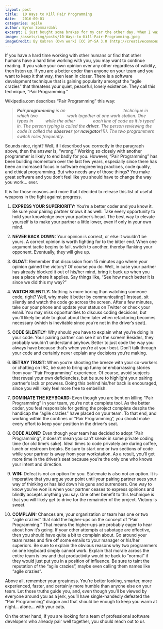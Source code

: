 ```yaml
---
layout: post
title:  10 Ways to Kill Pair Programming
date:   2016-09-01
categories: agile
author: Byron Sommardahl
excerpt: I just bought some brakes for my car the other day. When I was at the auto parts store, the guy asked me which brakes I wanted. You've been there, I'm sure...
image: /assets/img/posts/10-Ways-to-Kill-Pair-Programming.jpeg
imageCredit: By Kabren (Own work) [CC BY-SA 3.0 (http://creativecommons.org/licenses/by-sa/3.0)], via Wikimedia Commons
---
```


If you have a hard time working with other humans or find that other humans have a hard time working with you, you may want to continue reading. If you value your own opinion over any other regardless of validity, then listen up. If you are a better coder than anyone on your team and you want to keep it that way, then lean in closer. There is a software development technique that is gaining popularity amongst the “agile crazies” that threatens your quiet, peaceful, lonely existence. They call this technique, “Pair Programming.”

Wikipedia.com describes “Pair Programming” this way:

>_**Pair programming** is an <a style="color:#ffffff;" href="https://en.wikipedia.org/wiki/Agile_software_development">agile software development</a> technique in which two
><a style="color:#ffffff;" href="https://en.wikipedia.org/wiki/Programmer">programmers</a> work together at one work station. One types in <a style="color:#ffffff;" href="">code</a> while the
>other <a style="color:#ffffff;" href="https://en.wikipedia.org/wiki/Code_review">reviews</a> each line of code as it is typed in. The person typing is 
>called the **driver**. The person reviewing the code is called the **observer** (or **navigator**[1]). The two programmers switch roles frequently._

Sounds nice, right? Well, if I described you correctly in the paragraph above, then the answer is, “wrong!” Working so closely with another programmer is likely to end badly for you. However, “Pair Programming” has been building momentum over the last few years, especially since there has been an increased focus in software engineering practices, code quality, and ethical programming. But who needs any of those things? You make great software and you don’t feel like you should have to change the way you work… ever.

It is for those reasons and more that I decided to release this list of useful weapons in the fight against progress.

1. **EXPRESS YOUR SUPERIORITY:** You’re a better coder and you know it. Be sure your pairing partner knows it as well. Take every opportunity to hold your knowledge over your partner’s head. The best way to elevate yourself is to make your partner a little lower, even if only in your own mind.

2. **NEVER BACK DOWN:** Your opinion is correct, or else it wouldn’t be yours. A correct opinion is worth fighting for to the bitter end. When one argument tactic begins to fail, switch to another, thereby flanking your opponent. Eventually, they will give up.

3. **GLOAT:** Remember that discussion from 15 minutes ago where your opinion gained the victory? Of course you do. Well, in case your partner has already blocked it out of his/her mind, bring it back up when you see a place where it applies. Say things like, “See how much better it is since we did this my way?”

4. **WATCH SILENTLY:** Nothing is more boring than watching someone code, right? Well, why make it better by communicating? Instead, sit silently and watch the code go across the screen. After a few minutes, take our your phone and update your status on Twitter or check your email. You may miss opportunities to discuss coding decisions, but you’ll likely be able to gloat about them later when refactoring becomes necessary (which is inevitable since you’re not in the driver’s seat).

5. **CODE SILENTLY:** Why should you have to explain what you’re doing in your code. Your pairing partner can see it on the screen! Besides, they probably wouldn’t understand anyhow. Better to just code the way you always have because that’s when you’re at your best. Don’t talk through your code and certainly never explain any decisions you’re making.

6. **BETRAY TRUST:** When you’re shooting the breeze with your co-workers or chatting on IRC, be sure to bring up funny or embarrassing stories from your “Pair Programming” experience. Of course, avoid subjects that reveal your own deficiencies, but be sure to highlight your pairing partner’s lack or prowess. Doing this behind his/her back is encouraged, since you will likely feel more free to embellish.

7. **DOMINATE THE KEYBOARD:** Even though you are bent on killing “Pair Programming” in your team, you’re not a complete tool. As the better coder, you feel responsible for getting the project complete despite the handicap the “agile crazies” have placed on your team. To that end, and working within the confines or “Pair Programming”, you should make every effort to keep your position in the driver’s seat.

8. **CODE ALONE:** Even though your team has decided to adopt “Pair Programming”, it doesn’t mean you can’t sneak in some private coding time (for old time’s sake). Ideal times to code privately are during coffee, lunch or restroom breaks. Be sure to start one or two sections of code while your partner is away from your workstation. As a result, you’ll get more time in the driver’s seat because you’re the only one who knows your intent and direction.

9. **WIN:** Defeat is not an option for you. Stalemate is also not an option. It is imperative that you argue your point until your pairing partner sees your way of thinking or has laid down his guns and surrenders. One way to know you’ve won is when your partner ceases to express opinions and blindly accepts anything you say. One other benefit to this technique is that you will likely get to drive for the remainder of the project. Victory is sweet.

10. **COMPLAIN:** Chances are, your organization or team has one or two “agile crazies” that sold the higher-ups on the concept of “Pair Programming.” That means the higher-ups are probably eager to hear about how it’s going. If your other attempts at sabotage are effective, then you should have quite a bit to complain about. Go around your team mates and fire off some emails to your manager or his/her superiors. Be sure to explain the obvious reasons why two programmers on one keyboard simply cannot work. Explain that morale across the entire team is low and that productivity would be back to “normal” if they would just put you in a position of influence. Be sure to taint the reputation of the “agile crazies”, maybe even calling them names like “agile crazies”.

Above all, remember your greatness. You’re better looking, smarter, more experienced, faster, and certainly more humble than anyone else on your team. Let those truths guide you, and, even though you’ll be viewed by everyone around you as a jerk, you’ll have single-handedly defeated the “Pair Programming” dragon and that should be enough to keep you warm at night… alone… with your cats.

On the other hand, if you are looking for a team of professional software developers who already pair well together, you should reach out to us
